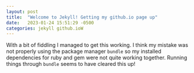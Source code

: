 ```yaml
---
layout: post
title:  "Welcome to Jekyll! Getting my github.io page up"
date:   2023-01-24 15:51:29 -0500
categories: jekyll github.ioW
---
```


With a bit of fiddling I managed to get this working. I think my mistake was not properly using the package manager `bundle` so my installed dependencies for ruby and gem were not quite working together. Running things through `bundle` seems to have cleared this up!
